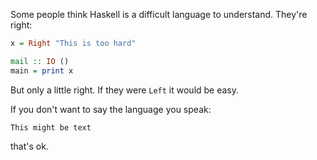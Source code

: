 Some people think Haskell is a difficult language to understand. They're
right:

```haskell
x = Right "This is too hard"

mail :: IO ()
main = print x
```

But only a little right. If they were `Left` it would be easy.

If you don't want to say the language you speak:

```
This might be text
```

that's ok.

